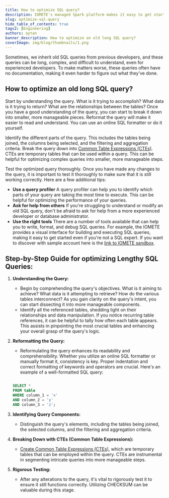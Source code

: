 ```yaml
---
title: How to optimize SQL query?
description: IOMETE's managed Spark platform makes it easy to get started with data analytics, with high performance, low costs, and simplified data management
slug: optimize-sql-query
hide_table_of_contents: true
tags2: [Engineering]
authors: aytan
banner_description: How to optimize an old long SQL query?
coverImage: img/blog/thumbnails/1.png
---
```


Sometimes, we inherit old SQL queries from previous developers, and these queries can be long, complex, and difficult to understand, even for experienced developers. To make matters worse, these queries often have no documentation, making it even harder to figure out what they've done.

<!-- truncate -->

## **How to optimize an old long SQL query?**

Start by understanding the query. What is it trying to accomplish? What data is it trying to return? What are the relationships between the tables? Once you have a good understanding of the query, you can start to break it down into smaller, more manageable pieces. Reformat the query will make it easier to read and understand. You can use an online SQL formatter or do it yourself.

Identify the different parts of the query. This includes the tables being joined, the columns being selected, and the filtering and aggregation criteria. Break the query down into [Common Table Expressions (CTEs)](https://iomete.com/blog/common-table-expression). CTEs are temporary tables that can be used within a query. This can be helpful for optimizing complex queries into smaller, more manageable steps.

Test the optimized query thoroughly. Once you have made any changes to the query, it is important to test it thoroughly to make sure that it is still working correctly.
Here are a few additional tips:

- **Use a query profiler** A query profiler can help you to identify which parts of your query are taking the most time to execute. This can be helpful for optimizing the performance of your queries.
- **Ask for help from others** If you're struggling to understand or modify an old SQL query, don't be afraid to ask for help from a more experienced developer or database administrator.
- **Use the right tools** There are a number of tools available that can help you to write, format, and debug SQL queries. For example, the IOMETE provides a visual interface for building and executing SQL queries, making it easy to get started even if you're not a SQL expert. If you want to discover with sample account here is the [link to IOMETE sandbox](https://sandbox.iomete.com/auth/realms/iomete/protocol/openid-connect/registrations?client_id=app&response_type=code&scope=openid&redirect_uri=http://sandbox.iomete.com).

## **Step-by-Step Guide for optimizing Lengthy SQL Queries:**

1. **Understanding the Query:**
   - Begin by comprehending the query's objectives. What is it aiming to achieve? What data is it attempting to retrieve? How do the various tables interconnect? As you gain clarity on the query's intent, you can start dissecting it into more manageable components.
   - Identify all the referenced tables, shedding light on their relationships and data manipulation. If you notice recurring table references, it can be helpful to tally how often each table appears. This assists in pinpointing the most crucial tables and enhancing your overall grasp of the query's logic.
2. **Reformatting the Query:**

   - Reformulating the query enhances its readability and comprehensibility. Whether you utilize an online SQL formatter or manually format it, consistency is key. Proper indentation and correct formatting of keywords and operators are crucial. Here's an example of a well-formatted SQL query:

   ```sql

   SELECT *
   FROM table
   WHERE column_1 = 'x'
   AND column_2 = 'y'
   AND column_3 = 'z';

   ```

3. **Identifying Query Components:**
   - Distinguish the query's elements, including the tables being joined, the selected columns, and the filtering and aggregation criteria.
4. **Breaking Down with CTEs (Common Table Expressions):**
   - [Create Common Table Expressions (CTEs)](https://iomete.com/blog/common-table-expression), which are temporary tables that can be employed within the query. CTEs are instrumental in segmenting intricate queries into more manageable steps.
5. **Rigorous Testing:**
   - After any alterations to the query, it's vital to rigorously test it to ensure it still functions correctly. Utilizing CHECKSUM can be valuable during this stage.
